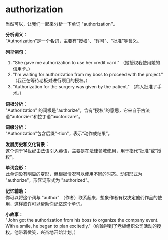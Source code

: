 # authorization

当然可以，让我们一起来分析一下单词 "authorization"。

  

**分析词义：**  
“Authorization”是一个名词，主要有“授权”、“许可”、“批准”等含义。

  

**列举例句：**

  

1.  "She gave me authorization to use her credit card." （她授权我使用她的信用卡。）
2.  "I'm waiting for authorization from my boss to proceed with the project." （我正在等待老板对进行项目的授权。）
3.  "Authorization for the surgery was given by the patient." （病人批准了手术。）

  

**词根分析：**  
"Authorization" 的词根是"authorize"，含有“授权”的意思，它来自于古法语“autorizier”和拉丁语“auctorizare”。

  

**词缀分析：**  
"Authorization"包含后缀"-tion"，表示“动作或结果”。

  

**发展历史和文化背景：**  
这个词于14世纪由法语引入英语，主要是在法律领域使用，用于指代“批准”或“授权”。

  

**单词变形：**  
此单词没有明显的变形，但根据情况可以使用不同的时态。动词形式为 "authorize"，形容词形式为 "authorized"。

  

**记忆辅助：**  
你可以将这个词与 "author" （作者）联系起来，想象作者有权决定他们作品的使用，这样或许可以帮助你记忆这个单词。

  

**小故事：**  
"John got the authorization from his boss to organize the company event. With a smile, he began to plan excitedly."（约翰得到了老板组织公司活动的授权。他带着微笑，兴奋地开始计划。）
